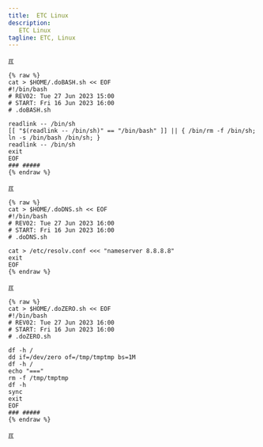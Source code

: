 ```yaml
---
title:  ETC Linux
description:
   ETC Linux
tagline: ETC, Linux
---
```


[&#x213C;](#idxXXX)<br id="idx00">

```
{% raw %}
cat > $HOME/.doBASH.sh << EOF
#!/bin/bash
# REV02: Tue 27 Jun 2023 15:00
# START: Fri 16 Jun 2023 16:00
# .doBASH.sh

readlink -- /bin/sh
[[ "$(readlink -- /bin/sh)" == "/bin/bash" ]] || { /bin/rm -f /bin/sh; ln -s /bin/bash /bin/sh; }
readlink -- /bin/sh
exit
EOF
### #####
{% endraw %}
```

[&#x213C;](#)<br id="idx01">

```
{% raw %}
cat > $HOME/.doDNS.sh << EOF
#!/bin/bash
# REV02: Tue 27 Jun 2023 16:00
# START: Fri 16 Jun 2023 16:00
# .doDNS.sh

cat > /etc/resolv.conf <<< "nameserver 8.8.8.8"
exit
EOF
{% endraw %}
```

[&#x213C;](#)<br id="idx01">

```
{% raw %}
cat > $HOME/.doZERO.sh << EOF
#!/bin/bash
# REV02: Tue 27 Jun 2023 16:00
# START: Fri 16 Jun 2023 16:00
# .doZERO.sh

df -h /
dd if=/dev/zero of=/tmp/tmptmp bs=1M
df -h /
echo "==="
rm -f /tmp/tmptmp
df -h
sync
exit
EOF
### #####
{% endraw %}
```

[&#x213C;](#)<br id="idxXXX">

